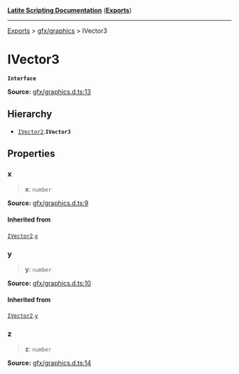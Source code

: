 [**Latite Scripting Documentation**](../../README.md) ([**Exports**](../../exports.md))

---

[Exports](../../exports.md) > [gfx/graphics](../index.md) > IVector3

# IVector3

**`Interface`**

**Source:** [gfx/graphics.d.ts:13](https://github.com/LatiteScripting/latitescripting.github.io/blob/a08b0d1/definitions/gfx/graphics.d.ts#L13)

## Hierarchy

- [`IVector2`](interface.IVector2.md).**`IVector3`**

## Properties

### x

> **x**: `number`

**Source:** [gfx/graphics.d.ts:9](https://github.com/LatiteScripting/latitescripting.github.io/blob/a08b0d1/definitions/gfx/graphics.d.ts#L9)

#### Inherited from

[`IVector2`](interface.IVector2.md).[`x`](interface.IVector2.md#x)

### y

> **y**: `number`

**Source:** [gfx/graphics.d.ts:10](https://github.com/LatiteScripting/latitescripting.github.io/blob/a08b0d1/definitions/gfx/graphics.d.ts#L10)

#### Inherited from

[`IVector2`](interface.IVector2.md).[`y`](interface.IVector2.md#y)

### z

> **z**: `number`

**Source:** [gfx/graphics.d.ts:14](https://github.com/LatiteScripting/latitescripting.github.io/blob/a08b0d1/definitions/gfx/graphics.d.ts#L14)
